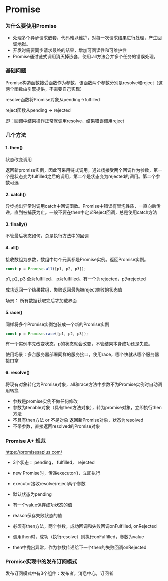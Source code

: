 # Promise

### 为什么要使用Promise

* 处理多个异步请求嵌套，代码难以维护，对每一次请求结果进行处理，产生回调地狱。
* 开发时需要同步请求最终的结果，增加可阅读性和可维护性
* Promise通过链式调用消灭掉嵌套，使用.all方法合并多个任务的错误处理。

### 基础问题

Promise构造函数接受函数作为参数，该函数两个参数分别是resolve和reject（这两个函数由引擎提供，不需要自己实现）

resolve函数将Promise对象从pending->fulfilled

reject函数从pending -> rejected

即：回调中结果操作正常就调用resolve，结果错误调用reject



### 几个方法

#### 1. then()

状态改变调用

返回新promise实例，因此可采用链式调用。通过杨接受两个回调作为参数，第一个是状态变为fulfilled之后的调用，第二个是状态变为rejected的调用。第二个参数可选

#### 2. catch()

异步抛出异常时调用catch中回调函数。Promise中错误有冒泡性质，一直向后传递，直到被捕获为止。一般不要在then中定义Reject回调，总是使用catch方法

#### 3. finally()

不管最后状态如何，总是执行方法中的回调

#### 4. all()

接收数组为参数，数组中每个元素都是Promise实例。返回Promise实例。

``````javascript
const p = Promise.all([p1, p2, p3]);
``````

p1, p2, p3 全为fulfilled， p为fulfilled。有一个为rejected，p为rejected

成功返回一个结果数组，失败返回最先被reject失败的状态值

场景： 所有数据获取完后才加载界面

#### 5.race()

同样将多个Promise实例包装成一个新的Promise实例

```javascript
const p = Promise.race([p1, p2, p3]);
```

有一个实例率先改变状态，p的状态就会改变，不管结果本身成功还是失败。

使用场景：多台服务器部署同样的服务接口，使用race，哪个快就从哪个服务器接口拿

#### 6. resolve()

将现有对象转化为Promise对象，all和race方法中参数不为Promise实例时自动调用转换

* 参数是promise实例不做任何修改
* 参数为tenable对象（具有then方法对象），转为promise对象，立即执行then方法
* 不具有then方法 or 不是对象 返回新Promise对象，状态为resolved
* 不带参数，直接返回resolved的Promise对象



### Promise A+ 规范

https://promisesaplus.com/

* 3个状态： pending， fulfilled， rejected

* new Promise时，传递executor()，立即执行
* executor接收resolve/reject两个参数
* 默认状态为pending
* 有一个value保存成功状态的值
* reason保存失败状态的值
* 必须有then方法，两个参数，成功回调和失败回调onFulfilled, onRejected
* 调用then时，成功（执行resolve）则执行onFulfilled，参数为value
* then中抛出异常，作为参数传递给下一个then的失败回调onRejected



### Promise实现中的发布订阅模式

发布订阅模式中有3个组件：发布者，消息中心，订阅者

